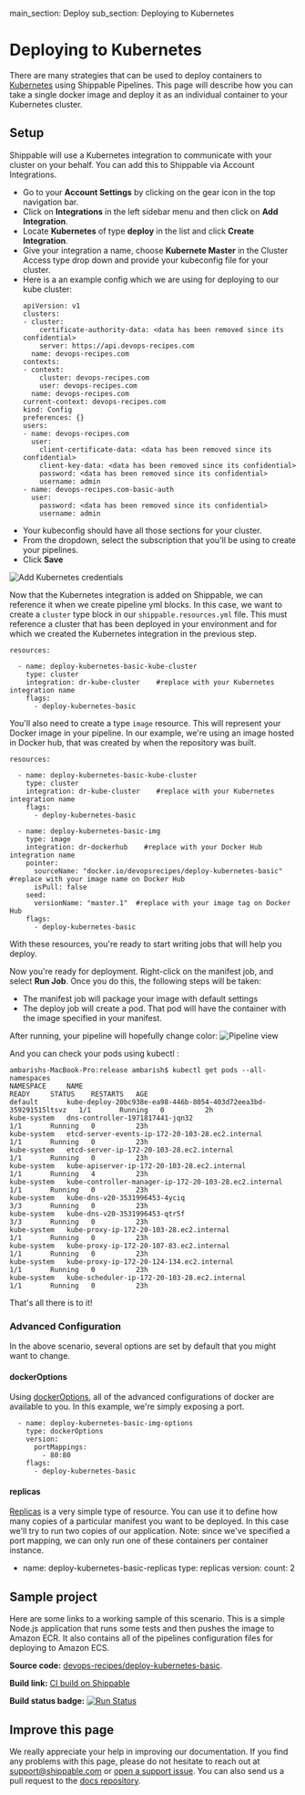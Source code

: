 main_section: Deploy
sub_section: Deploying to Kubernetes

# Deploying to Kubernetes
There are many strategies that can be used to deploy containers to [Kubernetes](https://kubernetes.io/) using Shippable Pipelines.  This page will describe how you can take a single docker image and deploy it as an individual container to your Kubernetes cluster.

## Setup

Shippable will use a Kubernetes integration to communicate with your cluster on your behalf. You can add this to Shippable via Account Integrations.

- Go to your **Account Settings** by clicking on the gear icon in the top navigation bar.
- Click on **Integrations** in the left sidebar menu and then click on **Add Integration**.
- Locate **Kubernetes** of type **deploy** in the list and click **Create Integration**.
- Give your integration a name, choose **Kubernete Master** in the Cluster Access type drop down and provide your kubeconfig file for your cluster.
- Here is a an example config which we are using for deploying to our kube cluster:
  ```
  apiVersion: v1
  clusters:
  - cluster:
      certificate-authority-data: <data has been removed since its confidential>
      server: https://api.devops-recipes.com
    name: devops-recipes.com
  contexts:
  - context:
      cluster: devops-recipes.com
      user: devops-recipes.com
    name: devops-recipes.com
  current-context: devops-recipes.com
  kind: Config
  preferences: {}
  users:
  - name: devops-recipes.com
    user:
      client-certificate-data: <data has been removed since its confidential>
      client-key-data: <data has been removed since its confidential>
      password: <data has been removed since its confidential>
      username: admin
  - name: devops-recipes.com-basic-auth
    user:
      password: <data has been removed since its confidential>
      username: admin
  ```
- Your kubeconfig should have all those sections for your cluster.  
- From the dropdown, select the subscription that you'll be using to create your pipelines.
- Click **Save**

<img src="../../images/deploy/amazon-ecs/create-kube-deploy-integration.png" alt="Add Kubernetes credentials">


Now that the Kubernetes integration is added on Shippable, we can reference it when we create pipeline yml blocks.  In this case, we want to create a `cluster` type block in our `shippable.resources.yml` file.  This must reference a cluster that has been deployed in your environment and for which we created the Kubernetes integration in the previous step.

```
resources:

  - name: deploy-kubernetes-basic-kube-cluster
    type: cluster
    integration: dr-kube-cluster    #replace with your Kubernetes integration name
    flags:
      - deploy-kubernetes-basic

```

You'll also need to create a type `image` resource.  This will represent your Docker image in your pipeline.  In our example, we're using an image hosted in Docker hub, that was created by when the repository was built.

```
resources:

  - name: deploy-kubernetes-basic-kube-cluster
    type: cluster
    integration: dr-kube-cluster    #replace with your Kubernetes integration name
    flags:
      - deploy-kubernetes-basic

  - name: deploy-kubernetes-basic-img
    type: image
    integration: dr-dockerhub    #replace with your Docker Hub integration name
    pointer:
      sourceName: "docker.io/devopsrecipes/deploy-kubernetes-basic"  #replace with your image name on Docker Hub
      isPull: false
    seed:
      versionName: "master.1"  #replace with your image tag on Docker Hub
    flags:
      - deploy-kubernetes-basic
```

With these resources, you're ready to start writing jobs that will help you deploy.

Now you're ready for deployment.  Right-click on the manifest job, and select **Run Job**.  Once you do this, the following steps will be taken:

- The manifest job will package your image with default settings
- The deploy job will create a pod. That pod will have the container with the image specified in your manifest.

After running, your pipeline will hopefully change color:
![Pipeline view](https://github.com/devops-recipes/deploy-kubernetes-basic/blob/master/public/resources/images/pipeline-view.png)

And  you can check your pods using kubectl :

```
ambarishs-MacBook-Pro:release ambarish$ kubectl get pods --all-namespaces
NAMESPACE     NAME                                                              READY     STATUS    RESTARTS   AGE
default       kube-deploy-20bc938e-ea98-446b-8054-403d72eea3bd-359291515ltsvz   1/1       Running   0          2h
kube-system   dns-controller-1971817441-jqn32                                   1/1       Running   0          23h
kube-system   etcd-server-events-ip-172-20-103-28.ec2.internal                  1/1       Running   0          23h
kube-system   etcd-server-ip-172-20-103-28.ec2.internal                         1/1       Running   0          23h
kube-system   kube-apiserver-ip-172-20-103-28.ec2.internal                      1/1       Running   4          23h
kube-system   kube-controller-manager-ip-172-20-103-28.ec2.internal             1/1       Running   0          23h
kube-system   kube-dns-v20-3531996453-4yciq                                     3/3       Running   0          23h
kube-system   kube-dns-v20-3531996453-qtr5f                                     3/3       Running   0          23h
kube-system   kube-proxy-ip-172-20-103-28.ec2.internal                          1/1       Running   0          23h
kube-system   kube-proxy-ip-172-20-107-83.ec2.internal                          1/1       Running   0          23h
kube-system   kube-proxy-ip-172-20-124-134.ec2.internal                         1/1       Running   0          23h
kube-system   kube-scheduler-ip-172-20-103-28.ec2.internal                      1/1       Running   0          23h
```

That's all there is to it!

### Advanced Configuration
In the above scenario, several options are set by default that you might want to change.

#### dockerOptions
Using [dockerOptions](http://docs.shippable.com/pipelines/resources/dockerOptions/), all of the advanced configurations of docker are available to you. In this example, we're simply exposing a port.
```
  - name: deploy-kubernetes-basic-img-options
    type: dockerOptions
    version:
      portMappings:
        - 80:80
    flags:
      - deploy-kubernetes-basic
```

#### replicas

[Replicas](http://docs.shippable.com/pipelines/resources/replicas/) is a very simple type of resource. You can use it to define how many copies of a particular manifest you want to be deployed. In this case we'll try to run two copies of our application. Note: since we've specified a port mapping, we can only run one of these containers per container instance.
  - name: deploy-kubernetes-basic-replicas
    type: replicas
    version:
      count: 2

## Sample project

Here are some links to a working sample of this scenario. This is a simple Node.js application that runs some tests and then pushes
the image to Amazon ECR. It also contains all of the pipelines configuration files for deploying to Amazon ECS.

**Source code:**  [devops-recipes/deploy-kubernetes-basic](https://github.com/devops-recipes/deploy-kubernetes-basic).

**Build link:** [CI build on Shippable](https://app.shippable.com/github/devops-recipes/deploy-kubernetes-basic/runs/7/1/console)

**Build status badge:** [![Run Status](https://api.shippable.com/projects/58fcef822ddacd090044cf75/badge?branch=master
)](https://app.shippable.com/github/devops-recipes/deploy-kubernetes-basic)

## Improve this page

We really appreciate your help in improving our documentation. If you find any problems with this page, please do not hesitate to reach out at [support@shippable.com](mailto:support@shippable.com) or [open a support issue](https://www.github.com/Shippable/support/issues). You can also send us a pull request to the [docs repository](https://www.github.com/Shippable/docs).
